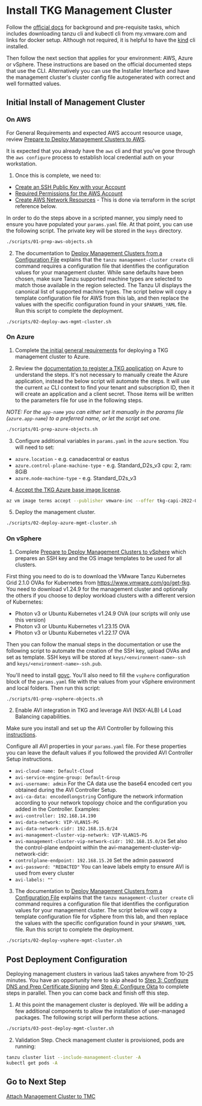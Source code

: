 # Install TKG Management Cluster

Follow the [official docs](https://docs.vmware.com/en/VMware-Tanzu-Kubernetes-Grid/2.1/tkg-deploy-mc-21/install-cli.html) for background and pre-requisite tasks, which includes downloading tanzu cli and kubectl cli from my.vmware.com and links for docker setup.  Although not required, it is helpful to have the [kind](https://github.com/kubernetes-sigs/kind) cli installed.

Then follow the next section that applies for your environment: AWS, Azure or vSphere. These instructions are based on the official documented steps that use the CLI. Alternatively you can use the Installer Interface and have the management cluster's cluster config file autogenerated with correct and well formatted values.

## Initial Install of Management Cluster

### On AWS

For General Requirements and expected AWS account resource usage, review [Prepare to Deploy Management Clusters to AWS](https://docs.vmware.com/en/VMware-Tanzu-Kubernetes-Grid/2.1/tkg-deploy-mc-21/mgmt-reqs-prep-aws.html).

It is expected that you already have the `aws` cli and that you've gone through the `aws configure` process to establish local credential auth on your workstation.

1. Once this is complete, we need to:

- [Create an SSH Public Key with your Account](https://docs.vmware.com/en/VMware-Tanzu-Kubernetes-Grid/2.1/tkg-deploy-mc-21/mgmt-reqs-prep-aws.html#register-an-ec2-key-pair-12)
- [Required Permissions for the AWS Account](https://docs.vmware.com/en/VMware-Tanzu-Kubernetes-Grid/2.1/tkg-deploy-mc-21/mgmt-reqs-prep-aws.html#required-aws-permissions-5)
- [Create AWS Network Resources](https://docs.vmware.com/en/VMware-Tanzu-Kubernetes-Grid/2.1/tkg-deploy-mc-21/mgmt-reqs-prep-aws.html#resource-usage-in-your-aws-account-1) - This is done via terraform in the script reference below.

In order to do the steps above in a scripted manner, you simply need to ensure you have populated your `params.yaml` file.  At that point, you can use the following script.  The private key will be stored in the `keys` directory.

```bash
./scripts/01-prep-aws-objects.sh
```

2. The documentation to [Deploy Management Clusters from a Configuration File](https://docs.vmware.com/en/VMware-Tanzu-Kubernetes-Grid/2.1/tkg-deploy-mc-21/mgmt-deploy-file.html) explains that the `tanzu management-cluster create` cli command requires a configuration file that identifies the configuration values for your management cluster.  While sane defaults have been chosen, make sure Tanzu supported machine types are selected to match those available in the region selected.  The Tanzu UI displays the canonical list of supported machine types.  The script below will copy a template configuration file for AWS from this lab, and then replace the values with the specific configuration found in your `$PARAMS_YAML` file. Run this script to complete the deployment.

```bash
./scripts/02-deploy-aws-mgmt-cluster.sh
```

### On Azure

1. Complete [the initial general requirements](https://docs.vmware.com/en/VMware-Tanzu-Kubernetes-Grid/2.1/tkg-deploy-mc-21/mgmt-reqs-prep-azure.html) for deploying a TKG management cluster to Azure.

2. Review the [documentation to register a TKG application](https://docs.vmware.com/en/VMware-Tanzu-Kubernetes-Grid/2.1/tkg-deploy-mc-21/mgmt-reqs-prep-azure.html#register-tanzu-kubernetes-grid-as-an-azure-client-app-3) on Azure to understand the steps. It's not necessary to manually create the Azure application, instead the below script will automate the steps. It will use the current `az` CLI context to find your tenant and subscription ID, then it will create an application and a client secret. Those items will be written to the parameters file for use in the following steps.

*NOTE: For the `app-name` you can either set it manually in the params file (`azure.app-name`) to a preferred name, or let the script set one.*

```bash
./scripts/01-prep-azure-objects.sh
```

3. Configure additional variables in `params.yaml` in the `azure` section. You will need to set:

* `azure.location` - e.g. canadacentral or eastus
* `azure.control-plane-machine-type` - e.g. Standard_D2s_v3 cpu: 2, ram: 8GiB
* `azure.node-machine-type` - e.g. Standard_D2s_v3

4. [Accept the TKG Azure base image license](https://docs.vmware.com/en/VMware-Tanzu-Kubernetes-Grid/2.1/tkg-deploy-mc-21/mgmt-reqs-prep-azure.html#accept-the-base-image-license-4).

```bash
az vm image terms accept --publisher vmware-inc --offer tkg-capi-2022-06-24 --plan k8s-1dot24dot9-ubuntu-2004
```

5. Deploy the management cluster.

```bash
./scripts/02-deploy-azure-mgmt-cluster.sh
```

### On vSphere

1. Complete [Prepare to Deploy Management Clusters to vSphere](https://docs.vmware.com/en/VMware-Tanzu-Kubernetes-Grid/2.1/tkg-deploy-mc-21/mgmt-reqs-prep-vsphere.html) which prepares an SSH key and the OS image templates to be used for all clusters.

First thing you need to do is to download the VMware Tanzu Kubernetes Grid 2.1.0 OVAs for Kubernetes from https://www.vmware.com/go/get-tkg. You need to download v1.24.9 for the management cluster and optionally the others if you choose to deploy workload clusters with a different version of Kubernetes:

- Photon v3 or Ubuntu Kubernetes v1.24.9 OVA (our scripts will only use this version)
- Photon v3 or Ubuntu Kubernetes v1.23.15 OVA
- Photon v3 or Ubuntu Kubernetes v1.22.17 OVA

Then you can follow the manual steps in the documentation or use the following script to automate the creation of the SSH key, upload OVAs and set as template. SSH keys will be stored at `keys/<environment-name>-ssh` and `keys/<environment-name>-ssh.pub`.

You'll need to install [govc](https://github.com/vmware/govmomi/tree/master/govc#installation). You'll also need to fill the `vsphere` configuration block of the `params.yaml` file with the values from your vSphere environment and local folders. Then run this script:

```bash
./scripts/01-prep-vsphere-objects.sh
```

2. Enable AVI integration in TKG and leverage AVI (NSX-ALB) L4 Load Balancing capabilities.

Make sure you install and set up the AVI Controller by following this [instructions](../avi/setup_avi_ctrl.md).

Configure all AVI properties in your `params.yaml` file. For these properties you can leave the default values if you followed the provided AVI Controller Setup instructions.
- `avi-cloud-name: Default-Cloud`
- `avi-service-engine-group: Default-Group`
- `avi-username: admin`
For the CA data use the base64 encoded cert you obtained during the AVI Controller Setup.
- `avi-ca-data: encodedlongstring`
Configure the network information according to your network topology choice and the configuration you added in the Controller. Examples:
- `avi-controller: 192.168.14.190`
- `avi-data-network: VIP-VLAN15-PG`
- `avi-data-network-cidr: 192.168.15.0/24`
- `avi-management-cluster-vip-network: VIP-VLAN15-PG`
- `avi-management-cluster-vip-network-cidr: 192.168.15.0/24`
Set also the control-plane endpoint within the avi-management-cluster-vip-network-cidr:
- `controlplane-endpoint: 192.168.15.20`
Set the admin password
- `avi-password: "REDACTED"`
You can leave labels empty to ensure AVI is used from every cluster
- `avi-labels: ""`


3. The documentation to [Deploy Management Clusters from a Configuration File](https://docs.vmware.com/en/VMware-Tanzu-Kubernetes-Grid/2.1/tkg-deploy-mc-21/mgmt-deploy-file.html) explains that the `tanzu management-cluster create` cli command requires a configuration file that identifies the configuration values for your management cluster.  The script below will copy a template configuration file for vSphere from this lab, and then replace the values with the specific configuration found in your `$PARAMS_YAML` file. Run this script to complete the deployment.

```bash
./scripts/02-deploy-vsphere-mgmt-cluster.sh
```

## Post Deployment Configuration

Deploying management clusters in various IaaS takes anywhere from 10-25 minutes. You have an opportunity here to skip ahead to [Step 3: Configure DNS and Prep Certificate Signing](03_dns_certs_mgmt.md) and [Step 4: Configure Okta](04_okta_mgmt.md) to complete steps in parallel.  Then you can come back and finish off this step.

1. At this point the management cluster is deployed.  We will be adding a few additional components to allow the installation of user-managed packages. The following script will perform these actions.

```bash
./scripts/03-post-deploy-mgmt-cluster.sh
```

2. Validation Step. Check management cluster is provisioned, pods are running:

```bash
tanzu cluster list --include-management-cluster -A
kubectl get pods -A
```

## Go to Next Step

[Attach Management Cluster to TMC](02_attach_tmc_mgmt.md)
